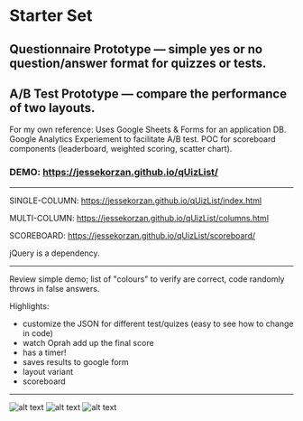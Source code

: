 # Starter Set
## Questionnaire Prototype &mdash; simple yes or no question/answer format for quizzes or tests.
## A/B Test Prototype &mdash; compare the performance of two layouts.

For my own reference: Uses Google Sheets & Forms for an application DB. Google Analytics Experiement to facilitate A/B test. POC for scoreboard components (leaderboard, weighted scoring, scatter chart).

### DEMO: https://jessekorzan.github.io/qUizList/ 

---

SINGLE-COLUMN: https://jessekorzan.github.io/qUizList/index.html

MULTI-COLUMN: https://jessekorzan.github.io/qUizList/columns.html

SCOREBOARD: https://jessekorzan.github.io/qUizList/scoreboard/

jQuery is a dependency.

---

Review simple demo; list of "colours" to verify are correct, code randomly throws in false answers.

Highlights:
- customize the JSON for different test/quizes (easy to see how to change in code)
- watch Oprah add up the final score
- has a timer!
- saves results to google form
- layout variant
- scoreboard

---
![alt text](https://d13yacurqjgara.cloudfront.net/users/33136/screenshots/3118093/a-b-test.png  "screenshot")
![alt text](https://jessekorzan.github.io/qUizList/assets/img/single.01.png  "screenshot")
![alt text](https://jessekorzan.github.io/qUizList/assets/img/multi.01.png  "screenshot")


